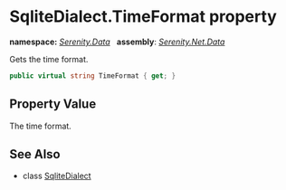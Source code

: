 # SqliteDialect.TimeFormat property
**namespace:** *[Serenity.Data](../../README.md#serenity.data-namespace)*   **assembly**: *[Serenity.Net.Data](../../README.md)*

Gets the time format.

```csharp
public virtual string TimeFormat { get; }
```

## Property Value

The time format.

## See Also

* class [SqliteDialect](../SqliteDialect.md)